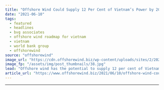 ```yaml
---
title: "Offshore Wind Could Supply 12 Per Cent of Vietnam’s Power by 2035 – World Bank Group"
date: "2021-06-10"
tags: 
  - featured
  - headlines
  - bvg associates
  - offshore wind roadmap for vietnam
  - vietnam
  - world bank group
  - offshorewind
source: "offshorewind"
image_url: "https://cdn.offshorewind.biz/wp-content/uploads/sites/2/2021/06/10085502/Offshore-Wind-Could-Supply-12-Per-Cent-of-Vietnams-Power-by-2035.jpg"
image_fp: "/assets/img/post_thumbnails/38.jpg"
lead: "Offshore wind has the potential to supply 12 per cent of Vietnam’s electricity by"
article_url: "https://www.offshorewind.biz/2021/06/10/offshore-wind-could-supply-12-per-cent-of-vietnams-power-by-2035-world-bank-group/"
---
```


---
